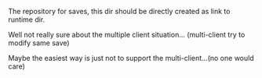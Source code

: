 The repository for saves, this dir should be directly created as link to runtime dir.

Well not really sure about the multiple client situation... (multi-client try to modify same save) 

Maybe the easiest way is just not to support the multi-client...(no one would care)